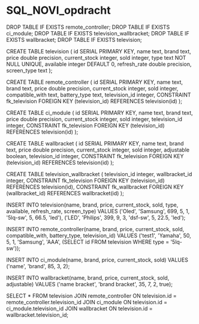 # SQL_NOVI_opdracht

DROP TABLE IF EXISTS remote_controller;
DROP TABLE IF EXISTS ci_module;
DROP TABLE IF EXISTS television_wallbracket;
DROP TABLE IF EXISTS wallbracket;
DROP TABLE IF EXISTS television;

CREATE TABLE television (
	id SERIAL PRIMARY KEY,
	name text,
	brand text,
	price double precision,
	current_stock integer,
	sold integer,
	type text NOT NULL UNIQUE,
	available integer DEFAULT 0,
	refresh_rate double precision,
	screen_type text
);

CREATE TABLE remote_controller (
	id SERIAL PRIMARY KEY,
	name text,
	brand text,
	price double precision,
	current_stock integer,
	sold integer,
	compatible_with text,
	battery_type text,
	television_id integer,
	CONSTRAINT fk_television FOREIGN KEY (television_id) REFERENCES television(id)
);

CREATE TABLE ci_module (
	id SERIAL PRIMARY KEY,
	name text,
	brand text,
	price double precision,
	current_stock integer,
	sold integer,
	television_id integer,
	CONSTRAINT fk_television FOREIGN KEY (television_id) REFERENCES television(id)
);

CREATE TABLE wallbracket (
	id SERIAL PRIMARY KEY,
	name text,
	brand text,
	price double precision,
	current_stock integer,
	sold integer,
	adjustable boolean,
	television_id integer,
	CONSTRAINT fk_television FOREIGN KEY (television_id) REFERENCES television(id)
);

CREATE TABLE television_wallbracket (
	television_id integer,
	wallbracket_id integer,
	CONSTRAINT fk_television FOREIGN KEY (television_id) REFERENCES television(id),
	CONSTRAINT fk_wallbracket FOREIGN KEY (wallbracket_id) REFERENCES wallbracket(id)
);

INSERT INTO television(name, brand, price, current_stock, sold, type, available, refresh_rate, screen_type)
	VALUES ('Oled', 'Samsung', 699, 5, 1, '5lq-sw', 5, 66.5, 'led'),
		('LED', 'Philips', 399, 9, 3, 'dsf-sw', 5, 22.5, 'led');
	
INSERT INTO remote_controller(name, brand, price, current_stock, sold, compatible_with, battery_type, television_id)
	VALUES ('test1', 'Yamaha', 50, 5, 1, 'Samsung', 'AAA', (SELECT id FROM television WHERE type = '5lq-sw'));

INSERT INTO ci_module(name, brand, price, current_stock, sold) 
	VALUES ('name', 'brand', 85, 3, 2);

INSERT INTO wallbracket(name, brand, price, current_stock, sold, adjustable)
	VALUES ('name bracket', 'brand bracket', 35, 7, 2, true);

SELECT * FROM  television
	JOIN remote_controller ON television.id = remote_controller.television_id
	JOIN ci_module ON television.id = ci_module.television_id
	JOIN wallbracket ON television.id = wallbracket.television_id;
